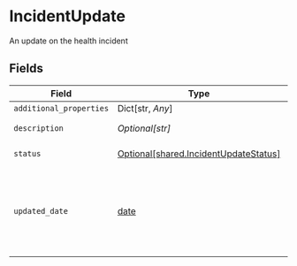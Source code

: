 # IncidentUpdate

An update on the health incident


## Fields

| Field                                                                                                                             | Type                                                                                                                              | Required                                                                                                                          | Description                                                                                                                       |
| --------------------------------------------------------------------------------------------------------------------------------- | --------------------------------------------------------------------------------------------------------------------------------- | --------------------------------------------------------------------------------------------------------------------------------- | --------------------------------------------------------------------------------------------------------------------------------- |
| `additional_properties`                                                                                                           | Dict[str, *Any*]                                                                                                                  | :heavy_minus_sign:                                                                                                                | N/A                                                                                                                               |
| `description`                                                                                                                     | *Optional[str]*                                                                                                                   | :heavy_minus_sign:                                                                                                                | The content of the update.                                                                                                        |
| `status`                                                                                                                          | [Optional[shared.IncidentUpdateStatus]](../../models/shared/incidentupdatestatus.md)                                              | :heavy_minus_sign:                                                                                                                | The status of the incident.                                                                                                       |
| `updated_date`                                                                                                                    | [date](https://docs.python.org/3/library/datetime.html#date-objects)                                                              | :heavy_minus_sign:                                                                                                                | The date when the update was published, in [ISO 8601](https://wikipedia.org/wiki/ISO_8601) format, e.g. `"2020-10-30T15:26:48Z"`. |